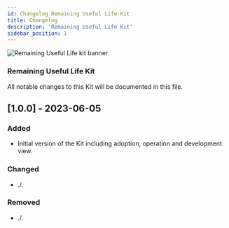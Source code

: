 ```yaml
---
id: Changelog Remaining Useful Life Kit
title: Changelog
description: 'Remaining Useful Life Kit'
sidebar_position: 1
---
```


![Remaining Useful Life kit banner](@site/static/img/doc-rul_header-minified.png)

### Remaining Useful Life Kit

All notable changes to this Kit will be documented in this file.


## [1.0.0] - 2023-06-05

### Added

- Initial version of the Kit including adoption, operation and development view.

### Changed

- ./.

### Removed

- ./.
